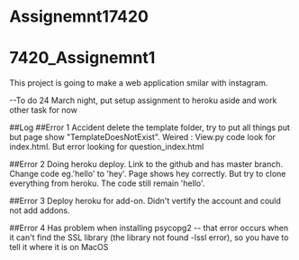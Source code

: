 # Assignemnt17420
 
# 7420_Assignemnt1

This project is going to make a web application smilar with instagram.

--To do
24 March night, put setup assignment to heroku aside and work other task for now



##Log
##Error 1
Accident delete the template folder, try to put all things put but page show "TemplateDoesNotExist". Weired : View.py code look for index.html. But error looking for question_index.html

##Error 2
Doing heroku deploy. Link to the github and has master branch. Change code eg.'hello' to 'hey'. Page shows hey correctly. But try to clone everything from heroku. The code still remain 'hello'.

##Error 3
Deploy heroku for add-on. Didn't vertify the account and could not add addons.

##Error 4 
Has problem when installing psycopg2 -- that error occurs when it can't find the SSL library (the library not found -lssl error), so you have to tell it where it is on MacOS
